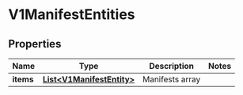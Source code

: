 # V1ManifestEntities

## Properties
Name | Type | Description | Notes
------------ | ------------- | ------------- | -------------
**items** | [**List&lt;V1ManifestEntity&gt;**](V1ManifestEntity.md) | Manifests array | 
